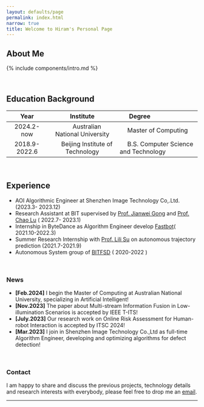 ```yaml
---
layout: defaults/page
permalink: index.html
narrow: true
title: Welcome to Hiram's Personal Page
---
```


## About Me

{% include components/intro.md %}

[//]: # ([Here's the full feature list and some quick examples of what it can do.]&#40;{{ site.baseurl}}{% link _pages/about.md %}&#41;)

<br />

## Education Background

|         Year          |                        Institute                        | <img width=20/> Degree                              |
|:---------------------:|:-------------------------------------------------------:|:----------------------------------------------------|
|      2024.2-now       |     <img width=20/> Australian National University      | <img width=20/>Master of Computing                  |
|     2018.9-2022.6     |    <img width=20/>  Beijing Institute of Technology     | <img width=20/>B.S. Computer Science and Technology |

<br />

## Experience
- AOI Algorithmic Engineer at Shenzhen Image Technology Co,.Ltd. (2023.3- 2023.12)
- Research Assistant at BIT supervised by [Prof. Jianwei Gong](https://me-english.bit.edu.cn/people/facultydept/vehiclee2/xs3/b125047.htm) and [Prof. Chao Lu](https://scholar.google.com/citations?user=0Jv8_7MAAAAJ&hl=zh-CN) ( 2022.7- 2023.1)
- Internship in ByteDance as Algorithm Engineer develop [Fastbot](https://github.com/bytedance/Fastbot_Android)( 2021.10-2022.3)
- Summer Research Internship with [Prof. Lili Su](https://lilisu3.sites.northeastern.edu/) on autonomous trajectory prediction (2021.7-2021.9)
- Autonomous System group of [BITFSD](http://www.bitfsd.com/) ( 2020-2022 )

<br />

### News
- **\[Feb.2024\]** I begin the Master of Computing at Australian National University, specializing in Artificial Intelligent!
- **\[Nov.2023\]** The paper about Multi-stream Information Fusion in Low-illumination Scenarios is accepted by IEEE T-ITS!
- **\[July.2023\]** Our research work on Online Risk Assessment for Human-robot Interaction is accepted by ITSC 2024!
- **\[Mar.2023\]** I join in Shenzhen Image Technology Co.,Ltd as full-time Algorithm Engineer, developing and optimizing algorithms for defect detection!
<br />

### Contact
I am happy to share and discuss the previous projects, technology details and research interests with everybody, please feel free to drop me an [email](mailto:hailong.gong@anu.edu.au).
<hr />




